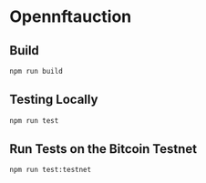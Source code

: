# Opennftauction

## Build

```sh
npm run build
```

## Testing Locally

```sh
npm run test
```

## Run Tests on the Bitcoin Testnet

```sh
npm run test:testnet
```
